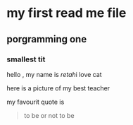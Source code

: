 # my first read me file
## porgramming one 
### smallest tit

hello , my name is *retah*i love cat

here is a picture of my best teacher

my favourit quote is
> to be or not to be 
